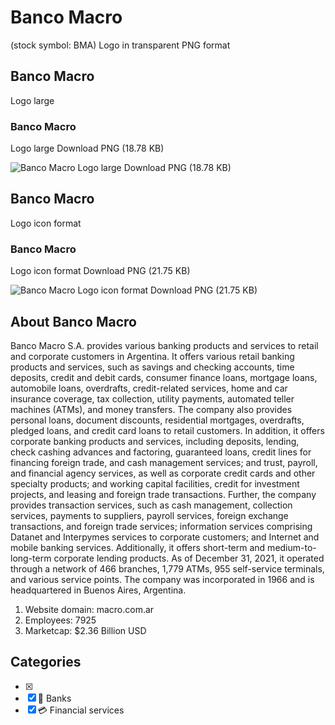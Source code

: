 # Banco Macro
 (stock symbol: BMA) Logo in transparent PNG format

## Banco Macro
 Logo large

### Banco Macro
 Logo large Download PNG (18.78 KB)

![Banco Macro
 Logo large Download PNG (18.78 KB)](/img/orig/BMA_BIG-8992cc93.png)

## Banco Macro
 Logo icon format

### Banco Macro
 Logo icon format Download PNG (21.75 KB)

![Banco Macro
 Logo icon format Download PNG (21.75 KB)](/img/orig/BMA-99c2b89d.png)

## About Banco Macro


Banco Macro S.A. provides various banking products and services to retail and corporate customers in Argentina. It offers various retail banking products and services, such as savings and checking accounts, time deposits, credit and debit cards, consumer finance loans, mortgage loans, automobile loans, overdrafts, credit-related services, home and car insurance coverage, tax collection, utility payments, automated teller machines (ATMs), and money transfers. The company also provides personal loans, document discounts, residential mortgages, overdrafts, pledged loans, and credit card loans to retail customers. In addition, it offers corporate banking products and services, including deposits, lending, check cashing advances and factoring, guaranteed loans, credit lines for financing foreign trade, and cash management services; and trust, payroll, and financial agency services, as well as corporate credit cards and other specialty products; and working capital facilities, credit for investment projects, and leasing and foreign trade transactions. Further, the company provides transaction services, such as cash management, collection services, payments to suppliers, payroll services, foreign exchange transactions, and foreign trade services; information services comprising Datanet and Interpymes services to corporate customers; and Internet and mobile banking services. Additionally, it offers short-term and medium-to-long-term corporate lending products. As of December 31, 2021, it operated through a network of 466 branches, 1,779 ATMs, 955 self-service terminals, and various service points. The company was incorporated in 1966 and is headquartered in Buenos Aires, Argentina.

1. Website domain: macro.com.ar
2. Employees: 7925
3. Marketcap: $2.36 Billion USD


## Categories
- [x] 
- [x] 🏦 Banks
- [x] 💳 Financial services
